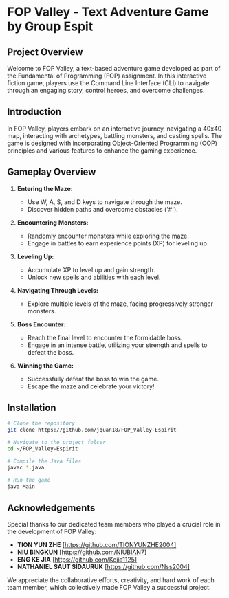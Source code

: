 # FOP Valley - Text Adventure Game by Group Espit

## Project Overview

Welcome to FOP Valley, a text-based adventure game developed as part of the Fundamental of Programming (FOP) assignment. In this interactive fiction game, players use the Command Line Interface (CLI) to navigate through an engaging story, control heroes, and overcome challenges.


## Introduction

In FOP Valley, players embark on an interactive journey, navigating a 40x40 map, interacting with archetypes, battling monsters, and casting spells. The game is designed with incorporating Object-Oriented Programming (OOP) principles and various features to enhance the gaming experience.

## Gameplay Overview

1. **Entering the Maze:**
   - Use W, A, S, and D keys to navigate through the maze.
   - Discover hidden paths and overcome obstacles ('#').

2. **Encountering Monsters:**
   - Randomly encounter monsters while exploring the maze.
   - Engage in battles to earn experience points (XP) for leveling up.

3. **Leveling Up:**
   - Accumulate XP to level up and gain strength.
   - Unlock new spells and abilities with each level.

4. **Navigating Through Levels:**
   - Explore multiple levels of the maze, facing progressively stronger monsters.

5. **Boss Encounter:**
   - Reach the final level to encounter the formidable boss.
   - Engage in an intense battle, utilizing your strength and spells to defeat the boss.

6. **Winning the Game:**
   - Successfully defeat the boss to win the game.
   - Escape the maze and celebrate your victory!


## Installation

```bash
# Clone the repository
git clone https://github.com/jquan18/FOP_Valley-Espirit

# Navigate to the project folcer
cd ~/FOP_Valley-Espirit

# Compile the Java files
javac *.java

# Run the game
java Main
```

## Acknowledgements

Special thanks to our dedicated team members who played a crucial role in the development of FOP Valley:

- **TION YUN ZHE** [https://github.com/TIONYUNZHE2004]
- **NIU BINGKUN** [https://github.com/NIUBIAN7]
- **ENG KE JIA** [https://github.com/Kejia1125]
- **NATHANIEL SAUT SIDAURUK** [https://github.com/Nss2004]

We appreciate the collaborative efforts, creativity, and hard work of each team member, which collectively made FOP Valley a successful project.

